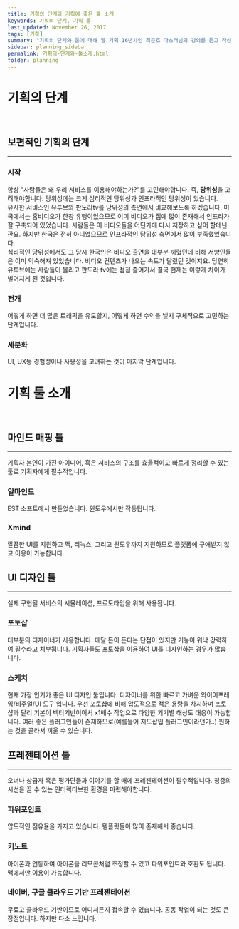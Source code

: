 ```yaml
---
title: 기획의 단계와 기획에 좋은 툴 소개
keywords: 기획의 단계, 기획 툴
last_updated: November 26, 2017
tags: [기획]
summary: "기획의 단계와 툴에 대해 웹 기획 16년차인 최준호 마스터님의 강의를 듣고 작성한 블로그(필기책)입니다."
sidebar: planning_sidebar
permalink: 기획의-단계와-툴소개.html
folder: planning
---
```



# 기획의 단계
<br>

## 보편적인 기획의 단계
---
### 시작

항상 "사람들은 왜 우리 서비스를 이용해야하는가?"를 고민해야합니다. 즉, **당위성**을 고려해야합니다. 당위성에는 크게 심리적인 당위성과 인프라적인 당위성이 있습니다.  
유사한 서비스인 유투브와 판도라tv를 당위성의 측면에서 비교해보도록 하겠습니다. 미국에서는 홈비디오가 한창 유행이었으므로 이미 비디오가 집에 많이 존재해서 인프라가 잘 구축되어 있었습니다. 사람들은 이 비디오들을 어딘가에 다시 저장하고 싶어 할테닌깐요. 하지만 한국은 전혀 아니었으므로 인프라적인 당위성 측면에서 많이 부족했었습니다.  
심리적인 당위성에서도 그 당시 한국인은 비디오 출연을 대부분 꺼렸던데 비해 서양인들은 이미 익숙해져 있었습니다. 비디오 컨텐츠가 나오는 속도가 달랐던 것이지요. 당연히 유투브에는 사람들이 몰리고 판도라 tv에는 점점 줄어가서 결국 현재는 이렇게 차이가 벌어지게 된 것입니다.

### 전개

어떻게 하면 더 많은 트래픽을 유도할지, 어떻게 하면 수익을 낼지 구체적으로 고민하는 단계입니다.

### 세분화

UI, UX등 경험성이나 사용성을 고려하는 것이 마지막 단계입니다.

# 기획 툴 소개
<br>

## 마인드 매핑 툴
---
기획자 본인이 가진 아이디어, 혹은 서비스의 구조를 효율적이고 빠르게 정리할 수 있는 툴로 기획자에게 필수적입니다.

### 알마인드

EST 소프트에서 만들었습니다. 윈도우에서만 작동됩니다.

### Xmind

깔끔한 UI를 지원하고 맥, 리눅스, 그리고 윈도우까지 지원하므로 플랫폼에 구애받지 않고 이용이 가능합니다.

## UI 디자인 툴
---
실제 구현될 서비스의 시뮬레이션, 프로토타입을 위해 사용됩니다.

### 포토샵

대부분의 디자이너가 사용합니다. 매달 돈이 든다는 단점이 있지만 기능이 워낙 강력하여 필수라고 치부됩니다. 기획자들도 포토샵을 이용하여 UI를 디자인하는 경우가 많습니다.

### 스케치

현재 가장 인기가 좋은 UI 디자인 툴입니다. 디자이너를 위한 빠르고 가벼운 와이어프레임/비주얼/UI 도구 입니다. 우선 포토샵에 비해 압도적으로 적은 용량을 차지하며 포토샵과 달리 기본이 벡터기반이어서 x1배수 작업으로 다양한 기기별 해상도 대응이 가능합니다. 여러 좋은 플러그인들이 존재하므로(예를들어 지도삽입 플러그인이라던가..) 원하는 것을 골라서 끼울 수 있습니다.

## 프레젠테이션 툴
---
오너나 상급자 혹은 평가단들과 이야기를 할 때에 프레젠테이션이 필수적입니다. 청중의 시선을 끌 수 있는 인터렉티브한 환경을 마련해야합니다.

### 파워포인트

압도적인 점유율을 가지고 있습니다. 템플릿들이 많이 존재해서 좋습니다.

### 키노트

아이폰과 연동하여 아이폰을 리모콘처럼 조정할 수 있고 파워포인트와 호환도 됩니다. 맥에서만 이용이 가능합니다.

### 네이버, 구글 클라우드 기반 프레젠테이션

무료고 클라우드 기반이므로 어디서든지 접속할 수 있습니다. 공동 작업이 되는 것도 큰 장점입니다. 하지만 다소 느립니다.